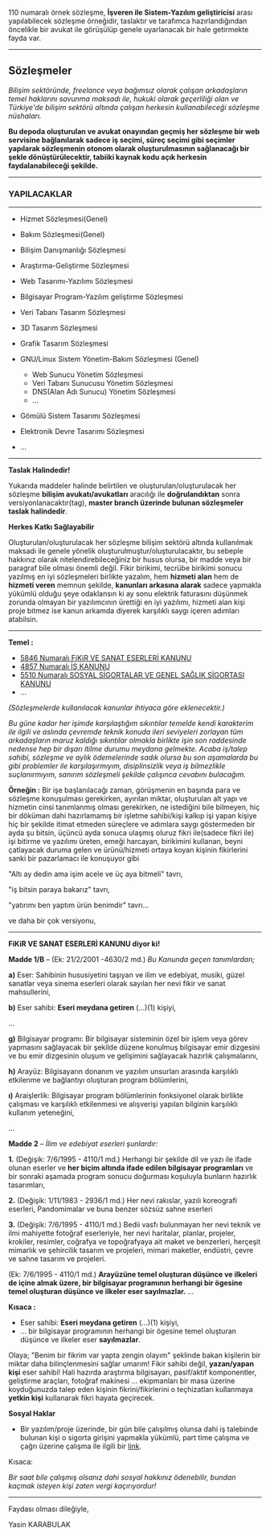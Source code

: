 110 numaralı örnek sözleşme, **İşveren ile Sistem-Yazılım geliştiricisi** arası yapılabilecek sözleşme örneğidir, taslaktır ve tarafımca hazırlandığından öncelikle bir avukat ile görüşülüp genele uyarlanacak bir hale getirmekte fayda var.

---

## Sözleşmeler

*Bilişim sektöründe, freelance veya bağımsız olarak çalışan arkadaşların temel haklarını savunma maksadı ile, hukuki olarak geçerliliği olan ve Türkiye'de bilişim sektörü altında çalışan herkesin kullanabileceği sözleşme nüshaları.*

**Bu depoda oluşturulan ve avukat onayından geçmiş her sözleşme bir web servisine bağlanılarak sadece iş seçimi, süreç seçimi gibi seçimler yapılarak sözleşmenin otonom olarak oluşturulmasının sağlanacağı bir şekle dönüştürülecektir, tabiiki kaynak kodu açık herkesin faydalanabileceği şekilde.**

---

### YAPILACAKLAR
---
- Hizmet Sözleşmesi(Genel)
- Bakım Sözleşmesi(Genel)
- Bilişim Danışmanlığı Sözleşmesi
- Araştırma-Geliştirme Sözleşmesi
- Web Tasarımı-Yazılımı Sözleşmesi
- Bilgisayar Program-Yazılım geliştirme Sözleşmesi
- Veri Tabanı Tasarım Sözleşmesi
- 3D Tasarım Sözleşmesi
- Grafik Tasarım Sözleşmesi
- GNU/Linux Sistem Yönetim-Bakım Sözleşmesi (Genel)
  - Web Sunucu Yönetim Sözleşmesi  
  - Veri Tabanı Sunucusu Yönetim Sözleşmesi  
  - DNS(Alan Adı Sunucu) Yönetim Sözleşmesi  
  - ...

- Gömülü Sistem Tasarımı Sözleşmesi
- Elektronik Devre Tasarımı Sözleşmesi
- ...

---

**Taslak Halindedir!**

Yukarıda maddeler halinde belirtilen ve oluşturulan/oluşturulacak her sözleşme **bilişim avukatı/avukatları** aracılığı ile **doğrulandıktan** sonra versiyonlanacaktır(tag), **master branch üzerinde bulunan sözleşmeler taslak halindedir**.

**Herkes Katkı Sağlayabilir**

Oluşturulan/oluşturulacak her sözleşme bilişim sektörü altında kullanılmak maksadı ile genele yönelik oluşturulmuştur/oluşturulacaktır, bu sebeple hakkınız olarak nitelendirebileceğiniz bir husus olursa, bir madde veya bir paragraf bile olması önemli değil. Fikir birikimi, tecrübe birikimi sonucu yazılmış en iyi sözleşmeleri birlikte yazalım, hem **hizmeti alan** hem de **hizmeti veren** memnun şekilde, **kanunları arkasına alarak** sadece yapmakla yükümlü olduğu şeye odaklansın ki ay sonu elektrik faturasını düşünmek zorunda olmayan bir yazılımcının ürettiği en iyi yazılımı, hizmeti alan kişi proje bitmez ise kanun arkamda diyerek karşılıklı saygı içeren adımları atabilsin.

---

**Temel :**
- [5846 Numaralı FiKiR VE SANAT ESERLERİ KANUNU](http://www.mevzuat.gov.tr/MevzuatMetin/1.3.5846.pdf)
- [4857 Numaralı İŞ KANUNU](http://www.mevzuat.gov.tr/MevzuatMetin/1.5.4857.pdf)
- [5510 Numaralı SOSYAL SİGORTALAR VE GENEL SAĞLIK SİGORTASI KANUNU](http://www.mevzuat.gov.tr/MevzuatMetin/1.5.5510.pdf)
- ...

*(Sözleşmelerde kullanılacak kanunlar ihtiyaca göre eklenecektir.)*


*Bu güne kadar her işimde karşılaştığım sıkıntılar temelde kendi karakterim ile ilgili ve aslında çevremde teknik konuda ileri seviyeleri zorlayan tüm arkadaşların maruz kaldığı sıkıntılar olmakla birlikte işin son raddesinde nedense hep bir dışarı itilme durumu meydana gelmekte. Acaba iş/talep sahibi, sözleşme ve aylık ödemelerinde sadık olursa bu son aşamalarda bu gibi problemler ile karşılaşırmıyım, disiplinsizlik veya iş bilmezlikle suçlanırmıyım, sanırım sözleşmeli şekilde çalışınca cevabını bulacağım.*

**Örneğin :** Bir işe başlanılacağı zaman, görüşmenin en başında para ve sözleşme konuşulması gerekirken, ayırılan miktar, oluşturulan alt yapı ve hizmetin cinsi tanımlanmış olması gerekirken, ne istediğini bile bilmeyen, hiç bir döküman dahi hazırlamamış bir işletme sahibi/kişi kalkıp işi yapan kişiye hiç bir şekilde itimat etmeden süreçlere ve adımlara saygı göstermeden bir ayda şu bitsin, üçüncü ayda sonuca ulaşmış oluruz fikri ile(sadece fikri ile) işi bitirme ve yazılımı üreten, emeği harcayan, birikimini kullanan, beyni çatlayacak duruma gelen ve ürünü/hizmeti ortaya koyan kişinin fikirlerini sanki bir pazarlamacı ile konuşuyor gibi 

"Altı ay dedin ama işim acele ve üç aya bitmeli" tavrı,

"iş bitsin paraya bakarız" tavrı,

"yatırımı ben yaptım ürün benimdir" tavrı... 

ve daha bir çok versiyonu,

---

**FiKiR VE SANAT ESERLERİ KANUNU diyor ki!**

**Madde 1/B** – (Ek: 21/2/2001 -4630/2 md.)
*Bu Kanunda geçen tanımlardan;*

**a)** Eser: Sahibinin hususiyetini taşıyan ve ilim ve edebiyat, musiki, güzel sanatlar veya sinema eserleri olarak sayılan her nevi fikir ve sanat mahsullerini,

**b)** Eser sahibi: **Eseri meydana getiren** (…)(1) kişiyi,

...

**g)** Bilgisayar programı: Bir bilgisayar sisteminin özel bir işlem veya görev yapmasını sağlayacak bir şekilde düzene konulmuş bilgisayar emir dizgesini ve bu emir dizgesinin oluşum ve gelişimini sağlayacak hazırlık çalışmalarını,

**h)** Arayüz: Bilgisayarın donanım ve yazılım unsurları arasında karşılıklı etkilenme ve bağlantıyı oluşturan program bölümlerini,

**ı)** Araişlerlik: Bilgisayar program bölümlerinin fonksiyonel olarak birlikte çalışması ve karşılıklı etkilenmesi ve alışverişi yapılan bilginin karşılıklı kullanım yeteneğini,

...

**Madde 2** – *İlim ve edebiyat eserleri şunlardır:*

**1.** (Değişik: 7/6/1995 - 4110/1 md.) Herhangi bir şekilde dil ve yazı ile ifade olunan eserler ve **her biçim altında ifade edilen bilgisayar programları** ve bir sonraki aşamada program sonucu doğurması koşuluyla bunların hazırlık tasarımları,

**2.** (Değişik: 1/11/1983 - 2936/1 md.) Her nevi rakıslar, yazılı koreografi eserleri, Pandomimalar ve buna benzer sözsüz sahne eserleri

**3.** (Değişik: 7/6/1995 - 4110/1 md.) Bedii vasfı bulunmayan her nevi teknik ve ilmi mahiyette fotoğraf eserleriyle, her nevi haritalar, planlar, projeler, krokiler, resimler, coğrafya ve topoğrafyaya ait maket ve benzerleri, herçeşit mimarlık ve şehircilik tasarım ve projeleri, mimari maketler, endüstri, çevre ve sahne tasarım ve projeleri.

(Ek: 7/6/1995 - 4110/1 md.) **Arayüzüne temel oluşturan düşünce ve ilkeleri de içine almak üzere, bir bilgisayar programının herhangi bir ögesine temel oluşturan düşünce ve ilkeler eser sayılmazlar.**
...


**Kısaca :**

- Eser sahibi: **Eseri meydana getiren** (…)(1) kişiyi,
- ... bir bilgisayar programının herhangi bir ögesine temel oluşturan düşünce ve ilkeler eser **sayılmazlar**.

Olaya; "Benim bir fikrim var yapta zengin olayım" şeklinde bakan kişilerin bir miktar daha bilinçlenmesini sağlar umarım! Fikir sahibi değil, **yazan/yapan kişi** eser sahibi! Hali hazırda araştırma bilgisayarı, pasif/aktif komponentler, geliştirme araçları, fotoğraf makinesi ... ekipmanları bir masa üzerine koyduğunuzda talep eden kişinin fikrini/fikirlerini o teçhizatları kullanmaya **yetkin kişi** kullanarak fikri hayata geçirecek.

**Sosyal Haklar**

-  Bir yazılım/proje üzerinde, bir gün bile çalışılmış olunsa dahi iş talebinde bulunan kişi o sigorta girişini yapmakla yükümlü, part time çalışma ve çağrı üzerine çalışma ile ilgili bir [link](http://www.isvesosyalguvenlik.com/sigortalilik-acisindan-kismi-sureli-part-time-calisma-cagri-uzerine-calisma-ve-sgkya-bildirim/).

Kısaca:

*Bir saat bile çalışmış olsanız dahi sosyal hakkınız ödenebilir, bundan kaçmak isteyen kişi zaten vergi kaçırıyordur!*

---

Faydası olması dileğiyle,

Yasin KARABULAK
